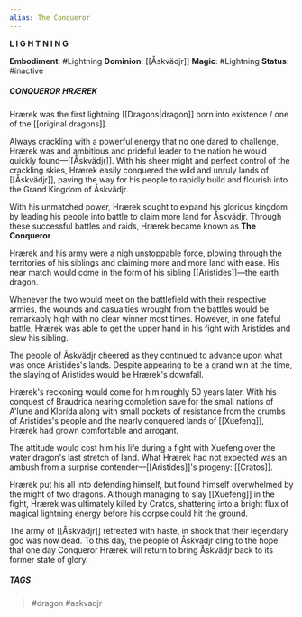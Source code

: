 ```yaml
---
alias: The Conqueror
---
```


**L I G H T N I N G**

**Embodiment**: #Lightning
**Dominion**: [[Åskvädjr]]
**Magic**: #Lightning 
**Status**: #inactive
##### **CONQUEROR HRÆREK**

Hrærek was the first lightning [[Dragons|dragon]] born into existence / one of the [[original dragons]].

Always crackling with a powerful energy that no one dared to challenge, Hrærek was and ambitious and prideful leader to the nation he would quickly found—[[Åskvädjr]]. With his sheer might and perfect control of the crackling skies, Hrærek easily conquered the wild and unruly lands of [[Åskvädjr]], paving the way for his people to rapidly build and flourish into the Grand Kingdom of Åskvädjr. 

With his unmatched power, Hrærek sought to expand his glorious kingdom by leading his people into battle to claim more land for Åskvädjr. Through these successful battles and raids, Hrærek became known as **The Conqueror**. 

Hrærek and his army were a nigh unstoppable force, plowing through the territories of his siblings and claiming more and more land with ease. His near match would come in the form of his sibling [[Aristides]]—the earth dragon. 

Whenever the two would meet on the battlefield with their respective armies, the wounds and casualties wrought from the battles would be remarkably high with no clear winner most times. However, in one fateful battle, Hrærek was able to get the upper hand in his fight with Aristides and slew his sibling. 

The people of Åskvädjr cheered as they continued to advance upon what was once Aristides's lands. Despite appearing to be a grand win at the time, the slaying of Aristides would be Hrærek's downfall. 

Hrærek's reckoning would come for him roughly 50 years later. With his conquest of Braudrica nearing completion save for the small nations of A'lune and Klorída along with small pockets of resistance from the crumbs of Aristides's people and the nearly conquered lands of [[Xuefeng]], Hrærek had grown comfortable and arrogant. 

The attitude would cost him his life during a fight with Xuefeng over the water dragon's last stretch of land. What Hrærek had not expected was an ambush from a surprise contender—[[Aristides]]'s progeny: [[Cratos]]. 

Hrærek put his all into defending himself, but found himself overwhelmed by the might of two dragons. Although managing to slay [[Xuefeng]] in the fight, Hrærek was ultimately killed by Cratos, shattering into a bright flux of magical lightning energy before his corpse could hit the ground. 

The army of [[Åskvädjr]] retreated with haste, in shock that their legendary god was now dead. To this day, the people of Åskvädjr cling to the hope that one day Conqueror Hrærek will return to bring Åskvädjr back to its former state of glory.

##### TAGS
> #dragon #askvadjr 